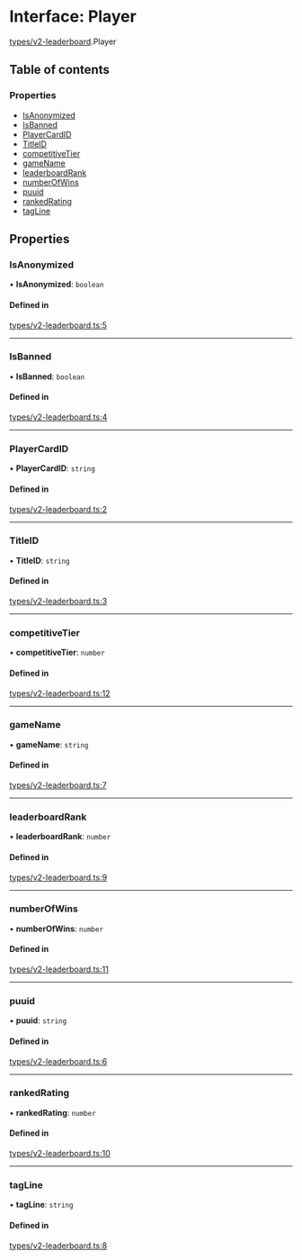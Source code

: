 # Interface: Player

[types/v2-leaderboard](../modules/types_v2_leaderboard.md).Player

## Table of contents

### Properties

- [IsAnonymized](types_v2_leaderboard.Player.md#isanonymized)
- [IsBanned](types_v2_leaderboard.Player.md#isbanned)
- [PlayerCardID](types_v2_leaderboard.Player.md#playercardid)
- [TitleID](types_v2_leaderboard.Player.md#titleid)
- [competitiveTier](types_v2_leaderboard.Player.md#competitivetier)
- [gameName](types_v2_leaderboard.Player.md#gamename)
- [leaderboardRank](types_v2_leaderboard.Player.md#leaderboardrank)
- [numberOfWins](types_v2_leaderboard.Player.md#numberofwins)
- [puuid](types_v2_leaderboard.Player.md#puuid)
- [rankedRating](types_v2_leaderboard.Player.md#rankedrating)
- [tagLine](types_v2_leaderboard.Player.md#tagline)

## Properties

### IsAnonymized

• **IsAnonymized**: `boolean`

#### Defined in

[types/v2-leaderboard.ts:5](https://github.com/jameslinimk/unofficial-valorant-api/blob/372bfa0/package/src/types/v2-leaderboard.ts#L5)

___

### IsBanned

• **IsBanned**: `boolean`

#### Defined in

[types/v2-leaderboard.ts:4](https://github.com/jameslinimk/unofficial-valorant-api/blob/372bfa0/package/src/types/v2-leaderboard.ts#L4)

___

### PlayerCardID

• **PlayerCardID**: `string`

#### Defined in

[types/v2-leaderboard.ts:2](https://github.com/jameslinimk/unofficial-valorant-api/blob/372bfa0/package/src/types/v2-leaderboard.ts#L2)

___

### TitleID

• **TitleID**: `string`

#### Defined in

[types/v2-leaderboard.ts:3](https://github.com/jameslinimk/unofficial-valorant-api/blob/372bfa0/package/src/types/v2-leaderboard.ts#L3)

___

### competitiveTier

• **competitiveTier**: `number`

#### Defined in

[types/v2-leaderboard.ts:12](https://github.com/jameslinimk/unofficial-valorant-api/blob/372bfa0/package/src/types/v2-leaderboard.ts#L12)

___

### gameName

• **gameName**: `string`

#### Defined in

[types/v2-leaderboard.ts:7](https://github.com/jameslinimk/unofficial-valorant-api/blob/372bfa0/package/src/types/v2-leaderboard.ts#L7)

___

### leaderboardRank

• **leaderboardRank**: `number`

#### Defined in

[types/v2-leaderboard.ts:9](https://github.com/jameslinimk/unofficial-valorant-api/blob/372bfa0/package/src/types/v2-leaderboard.ts#L9)

___

### numberOfWins

• **numberOfWins**: `number`

#### Defined in

[types/v2-leaderboard.ts:11](https://github.com/jameslinimk/unofficial-valorant-api/blob/372bfa0/package/src/types/v2-leaderboard.ts#L11)

___

### puuid

• **puuid**: `string`

#### Defined in

[types/v2-leaderboard.ts:6](https://github.com/jameslinimk/unofficial-valorant-api/blob/372bfa0/package/src/types/v2-leaderboard.ts#L6)

___

### rankedRating

• **rankedRating**: `number`

#### Defined in

[types/v2-leaderboard.ts:10](https://github.com/jameslinimk/unofficial-valorant-api/blob/372bfa0/package/src/types/v2-leaderboard.ts#L10)

___

### tagLine

• **tagLine**: `string`

#### Defined in

[types/v2-leaderboard.ts:8](https://github.com/jameslinimk/unofficial-valorant-api/blob/372bfa0/package/src/types/v2-leaderboard.ts#L8)
